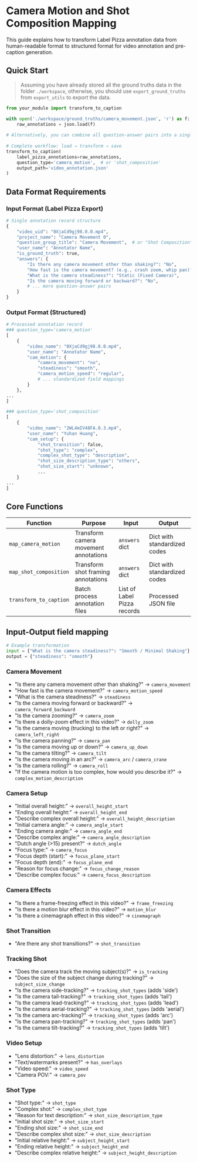 # Camera Motion and Shot Composition Mapping

This guide explains how to transform Label Pizza annotation data from human-readable format to structured format for video annotation and pre-caption generation.

## Quick Start

> Assuming you have already stored all the ground truths data in the folder `./workspace`, otherwise, you should use `export_ground_truths` from `export_utils` to export the data.

```python
from your_module import transform_to_caption

with open('./workspace/ground_truths/camera_movement.json', 'r') as f:
    raw_annotations = json.load(f)
    
# Alternatively, you can combine all question-answer pairs into a single file before performing the transformation.
    
# Complete workflow: load → transform → save
transform_to_caption(
    label_pizza_annotations=raw_annotations,
    question_type='camera_motion',  # or 'shot_composition'
    output_path='video_annotation.json'
)
```

## Data Format Requirements

### Input Format (Label Pizza Export)

```python
# Single annotation record structure
{
    "video_uid": "0XjaCd9gj98.0.0.mp4",
    "project_name": "Camera Movement 0", 
    "question_group_title": "Camera Movement",  # or "Shot Composition"
    "user_name": "Annotator Name",
    "is_ground_truth": true,
    "answers": {
        "Is there any camera movement other than shaking?": "No",
        "How fast is the camera movement? (e.g., crash zoom, whip pan)?": "Regular",
        "What is the camera steadiness?": "Static (Fixed Camera)",
        "Is the camera moving forward or backward?": "No",
        # ... more question-answer pairs
    }
}
```

### Output Format (Structured)

```python
# Processed annotation record
### question_type='camera_motion'
[
    {
        "video_name": "0XjaCd9gj98.0.0.mp4",
        "user_name": "Annotator Name", 
        "cam_motion": {
            "camera_movement": "no",
            "steadiness": "smooth",
            "camera_motion_speed": "regular",
            # ... standardized field mappings
        }
    },
...
]

### question_type='shot_composition'
[
    {
        "video_name": "2WL4mIV48FA.0.3.mp4",
        "user_name": "Yuhan Huang",
        "cam_setup": {
            "shot_transition": false,
            "shot_type": "complex",
            "complex_shot_type": "description",
            "shot_size_description_type": "others",
            "shot_size_start": "unknown",
            ...
    }
...
]

```

## Core Functions

| Function               | Purpose                               | Input                       | Output                       |
| ---------------------- | ------------------------------------- | --------------------------- | ---------------------------- |
| `map_camera_motion`    | Transform camera movement annotations | `answers` dict              | Dict with standardized codes |
| `map_shot_composition` | Transform shot framing annotations    | `answers` dict              | Dict with standardized codes |
| `transform_to_caption` | Batch process annotation files        | List of Label Pizza records | Processed JSON file          |

## Input-Output field mapping

```python
# Example transformation
input = {"What is the camera steadiness?": "Smooth / Minimal Shaking"}
output = {"steadiness": "smooth"}
```

### Camera Movement

- "Is there any camera movement other than shaking?" → `camera_movement`
- "How fast is the camera movement?" → `camera_motion_speed`
- "What is the camera steadiness?" → `steadiness`
- "Is the camera moving forward or backward?" → `camera_forward_backward`
- "Is the camera zooming?" → `camera_zoom`
- "Is there a dolly-zoom effect in this video?" → `dolly_zoom`
- "Is the camera moving (trucking) to the left or right?" → `camera_left_right`
- "Is the camera panning?" → `camera_pan`
- "Is the camera moving up or down?" → `camera_up_down`
- "Is the camera tilting?" → `camera_tilt`
- "Is the camera moving in an arc?" → `camera_arc` / `camera_crane`
- "Is the camera rolling?" → `camera_roll`
- "If the camera motion is too complex, how would you describe it?" → `complex_motion_description`

### Camera Setup

- "Initial overall height:" → `overall_height_start`
- "Ending overall height:" → `overall_height_end`
- "Describe complex overall height:" → `overall_height_description`
- "Initial camera angle:" → `camera_angle_start`
- "Ending camera angle:" → `camera_angle_end`
- "Describe complex angle:" → `camera_angle_description`
- "Dutch angle (>15) present?" → `dutch_angle`
- "Focus type:" → `camera_focus`
- "Focus depth (start):" → `focus_plane_start`
- "Focus depth (end):" → `focus_plane_end`
- "Reason for focus change:" → `focus_change_reason`
- "Describe complex focus:" → `camera_focus_description`

### Camera Effects

- "Is there a frame-freezing effect in this video?" → `frame_freezing`
- "Is there a motion blur effect in this video?" → `motion_blur`
- "Is there a cinemagraph effect in this video?" → `cinemagraph`

### Shot Transition

- "Are there any shot transitions?" → `shot_transition`

### Tracking Shot

- "Does the camera track the moving subject(s)?" → `is_tracking`
- "Does the size of the subject change during tracking?" → `subject_size_change`
- "Is the camera side-tracking?" → `tracking_shot_types` (adds 'side')
- "Is the camera tail-tracking?" → `tracking_shot_types` (adds 'tail')
- "Is the camera lead-tracking?" → `tracking_shot_types` (adds 'lead')
- "Is the camera aerial-tracking?" → `tracking_shot_types` (adds 'aerial')
- "Is the camera arc-tracking?" → `tracking_shot_types` (adds 'arc')
- "Is the camera pan-tracking?" → `tracking_shot_types` (adds 'pan')
- "Is the camera tilt-tracking?" → `tracking_shot_types` (adds 'tilt')

### Video Setup

- "Lens distortion:" → `lens_distortion`
- "Text/watermarks present?" → `has_overlays`
- "Video speed:" → `video_speed`
- "Camera POV:" → `camera_pov`

### Shot Type

- "Shot type:" → `shot_type`
- "Complex shot:" → `complex_shot_type`
- "Reason for text description:" → `shot_size_description_type`
- "Initial shot size:" → `shot_size_start`
- "Ending shot size:" → `shot_size_end`
- "Describe complex shot size:" → `shot_size_description`
- "Initial relative height:" → `subject_height_start`
- "Ending relative height:" → `subject_height_end`
- "Describe complex relative height:" → `subject_height_description`